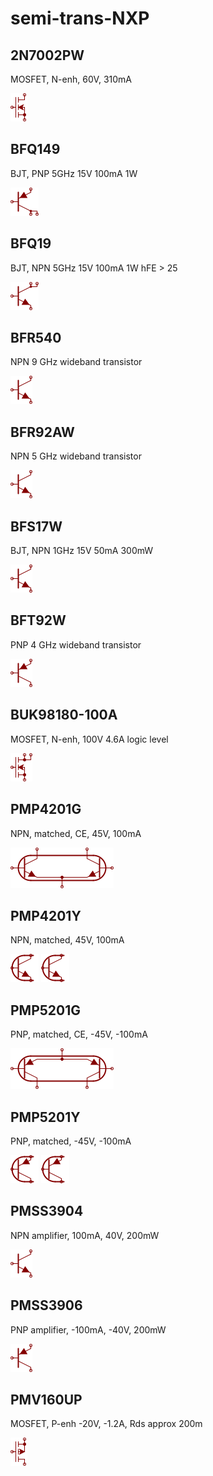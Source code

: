 # semi-trans-NXP

## 2N7002PW
MOSFET, N-enh, 60V, 310mA

![2N7002PW__1__1](/images/semi-trans-NXP__2N7002PW__1__1.png?raw=true) 

## BFQ149
BJT, PNP 5GHz 15V 100mA 1W

![BFQ149__1__1](/images/semi-trans-NXP__BFQ149__1__1.png?raw=true) 

## BFQ19
BJT, NPN 5GHz 15V 100mA 1W hFE > 25

![BFQ19__1__1](/images/semi-trans-NXP__BFQ19__1__1.png?raw=true) 

## BFR540
NPN 9 GHz wideband transistor

![BFR540__1__1](/images/semi-trans-NXP__BFR540__1__1.png?raw=true) 

## BFR92AW
NPN 5 GHz wideband transistor

![BFR92AW__1__1](/images/semi-trans-NXP__BFR540__1__1.png?raw=true) 

## BFS17W
BJT, NPN 1GHz 15V 50mA 300mW

![BFS17W__1__1](/images/semi-trans-NXP__BFR540__1__1.png?raw=true) 

## BFT92W
PNP 4 GHz wideband transistor

![BFT92W__1__1](/images/semi-trans-NXP__BFT92W__1__1.png?raw=true) 

## BUK98180-100A
MOSFET, N-enh, 100V 4.6A logic level

![BUK98180-100A__1__1](/images/semi-trans-NXP__BUK98180-100A__1__1.png?raw=true) 

## PMP4201G
NPN, matched, CE, 45V, 100mA

![PMP4201G__1__1](/images/semi-trans-NXP__PMP4201G__1__1.png?raw=true) 

## PMP4201Y
NPN, matched, 45V, 100mA

![PMP4201Y__1__1](/images/semi-trans-NXP__PMP4201Y__1__1.png?raw=true) 
![PMP4201Y__2__1](/images/semi-trans-NXP__PMP4201Y__1__1.png?raw=true) 

## PMP5201G
PNP, matched, CE, -45V, -100mA

![PMP5201G__1__1](/images/semi-trans-NXP__PMP5201G__1__1.png?raw=true) 

## PMP5201Y
PNP, matched, -45V, -100mA

![PMP5201Y__1__1](/images/semi-trans-NXP__PMP5201Y__1__1.png?raw=true) 
![PMP5201Y__2__1](/images/semi-trans-NXP__PMP5201Y__1__1.png?raw=true) 

## PMSS3904
NPN amplifier, 100mA, 40V, 200mW

![PMSS3904__1__1](/images/semi-trans-NXP__BFR540__1__1.png?raw=true) 

## PMSS3906
PNP amplifier, -100mA, -40V, 200mW

![PMSS3906__1__1](/images/semi-trans-NXP__BFT92W__1__1.png?raw=true) 

## PMV160UP
MOSFET, P-enh -20V, -1.2A, Rds approx 200m

![PMV160UP__1__1](/images/semi-trans-NXP__PMV160UP__1__1.png?raw=true) 

